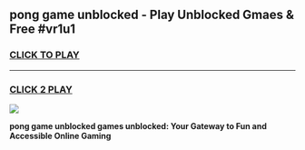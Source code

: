 
## pong game unblocked - Play Unblocked Gmaes & Free #vr1u1
<h3>
<a href="https://news.freeplayer.one?title=pong_game_unblocked&ref=03M">CLICK TO PLAY</a></h3>
<hr>

<h3>
<a href="https://news.freeplayer.one?title=pong_game_unblocked&ref=03M">CLICK 2 PLAY</a>
  
</h3>

<a href="https://news.freeplayer.one?title=pong_game_unblocked&ref=03M"><img src="https://clearcache.store/games.png"></a>


**pong game unblocked games unblocked: Your Gateway to Fun and Accessible Online Gaming**
